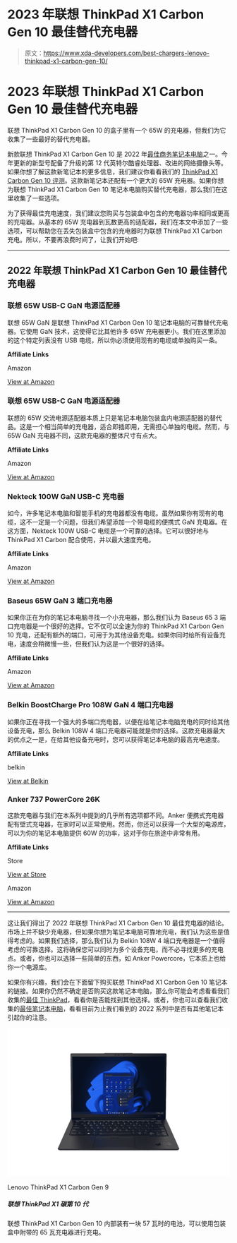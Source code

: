 # 2023 年联想 ThinkPad X1 Carbon Gen 10 最佳替代充电器

> 原文：<https://www.xda-developers.com/best-chargers-lenovo-thinkpad-x1-carbon-gen-10/>

# 2023 年联想 ThinkPad X1 Carbon Gen 10 最佳替代充电器

联想 ThinkPad X1 Carbon Gen 10 的盒子里有一个 65W 的充电器，但我们为它收集了一些最好的替代充电器。

新款联想 ThinkPad X1 Carbon Gen 10 是 2022 年[最佳商务笔记本电脑](https://www.xda-developers.com/best-business-laptops/)之一。今年更新的新型号配备了升级的第 12 代英特尔酷睿处理器、改进的网络摄像头等。如果你想了解这款新笔记本的更多信息，我们建议你看看我们的 [ThinkPad X1 Carbon Gen 10 评测](https://www.xda-developers.com/lenovo-thinkpad-x1-carbon-gen-10-review/)。这款新笔记本还配有一个更大的 65W 充电器。如果你想为联想 ThinkPad X1 Carbon Gen 10 笔记本电脑购买替代充电器，那么我们在这里收集了一些选项。

为了获得最佳充电速度，我们建议您购买与包装盒中包含的充电器功率相同或更高的充电器。从基本的 65W 充电器到瓦数更高的适配器，我们在本文中添加了一些选项，可以帮助您在丢失包装盒中包含的充电器时为联想 ThinkPad X1 Carbon 充电。所以，不要再浪费时间了，让我们开始吧:

* * *

## 2022 年联想 ThinkPad X1 Carbon Gen 10 最佳替代充电器

### 联想 65W USB-C GaN 电源适配器

联想 65W GaN 是联想 ThinkPad X1 Carbon Gen 10 笔记本电脑的可靠替代充电器。它使用 GaN 技术，这使得它比其他许多 65W 充电器更小。我们在这里添加的这个特定列表没有 USB 电缆，所以你必须使用现有的电缆或单独购买一条。

**Affiliate Links**

Amazon

[View at Amazon](https://www.amazon.com/Lenovo-Adapter-Foldable-Portable-G0A6GC65WW/dp/B0916GDHKW/?tag=xda-1mcpo3o-20&ascsubtag=UUxdaUeUpU40783&asc_refurl=https%3A%2F%2Fwww.xda-developers.com%2Fbest-chargers-lenovo-thinkpad-x1-carbon-gen-10%2F&asc_campaign=Short-Term)

### 联想 65W USB-C GaN 电源适配器

联想的 65W 交流电源适配器本质上只是笔记本电脑包装盒内电源适配器的替代品。这是一个相当简单的充电器，适合即插即用，无需担心单独的电缆。然而，与 65W GaN 充电器不同，这款充电器的整体尺寸有点大。

**Affiliate Links**

Amazon

[View at Amazon](https://www.amazon.com/Lenovo-4X20M26268-Included-Original-Packaging/dp/B06Y2YPWSM/?tag=xda-1mcpo3o-20&ascsubtag=UUxdaUeUpU40783&asc_refurl=https%3A%2F%2Fwww.xda-developers.com%2Fbest-chargers-lenovo-thinkpad-x1-carbon-gen-10%2F&asc_campaign=Short-Term)

### Nekteck 100W GaN USB-C 充电器

如今，许多笔记本电脑和智能手机的充电器都没有电缆。虽然如果你有现有的电缆，这不一定是一个问题，但我们希望添加一个带电缆的便携式 GaN 充电器。在这方面，Nekteck 100W USB-C 电缆是一个可靠的选择。它可以很好地与 ThinkPad X1 Carbon 配合使用，并以最大速度充电。

**Affiliate Links**

Amazon

[View at Amazon](https://www.amazon.com/Nekteck-Certified-Foldable-Charging-Compatible/dp/B089FC1TRF?tag=xda-1mcpo3o-20&ascsubtag=UUxdaUeUpU40783&asc_refurl=https%3A%2F%2Fwww.xda-developers.com%2Fbest-chargers-lenovo-thinkpad-x1-carbon-gen-10%2F&asc_campaign=Short-Term)

### Baseus 65W GaN 3 端口充电器

如果你正在为你的笔记本电脑寻找一个小充电器，那么我们认为 Baseus 65 3 端口充电器是一个很好的选择。它不仅可以全速为你的 ThinkPad X1 Carbon Gen 10 充电，还配有额外的端口，可用于为其他设备充电。如果你同时给所有设备充电，速度会稍微慢一些，但我们认为这是一个很好的选择。

**Affiliate Links**

Amazon

[View at Amazon](https://www.amazon.com/Charger-Baseus-Adapter-Delivery-Foldable/dp/B083J229RJ?tag=xda-1mcpo3o-20&ascsubtag=UUxdaUeUpU40783&asc_refurl=https%3A%2F%2Fwww.xda-developers.com%2Fbest-chargers-lenovo-thinkpad-x1-carbon-gen-10%2F&asc_campaign=Short-Term)

### Belkin BoostCharge Pro 108W GaN 4 端口充电器

如果你正在寻找一个强大的多端口充电器，以便在给笔记本电脑充电的同时给其他设备充电，那么 Belkin 108W 4 端口充电器可能就是你的选择。这款充电器最大的优点之一是，在给其他设备充电时，您可以获得笔记本电脑的最高充电速度。

**Affiliate Links**

belkin

[View at Belkin](https://www.belkin.com/us/chargers/wall/boost-charge-pro-4-port-gan-charger-108w/p/p-wch010/)

### Anker 737 PowerCore 26K

这款充电器与我们在本系列中提到的几乎所有选项都不同。Anker 便携式充电器配有壁式充电器，在家时可以正常使用。然而，你还可以获得一个大型的电源库，可以为你的笔记本电脑提供 60W 的功率，这对于你在旅途中非常有用。

**Affiliate Links**

Store

[View at Store](https://shop-links.co/1784586564160105406?u1=df77a838-1bbc-4a57-9a35-ea1d38282819)

Amazon

[View at Amazon](https://www.amazon.com/Anker-PowerCore-Charger-Delivery-Portable/dp/B08537MKBS?tag=xda-1mcpo3o-20&ascsubtag=UUxdaUeUpU40783&asc_refurl=https%3A%2F%2Fwww.xda-developers.com%2Fbest-chargers-lenovo-thinkpad-x1-carbon-gen-10%2F&asc_campaign=Short-Term)

* * *

这让我们得出了 2022 年联想 ThinkPad X1 Carbon Gen 10 最佳充电器的结论。市场上并不缺少充电器，但如果你想为笔记本电脑可靠地充电，我们认为这些是值得考虑的。如果我们选择，那么我们认为 Belkin 108W 4 端口充电器是一个值得考虑的可靠选择。这将确保您可以同时为多个设备充电，而不必寻找更多的充电点。或者，你也可以选择一些简单的东西，如 Anker Powercore，它本质上也给你一个电源库。

如果你有兴趣，我们会在下面留下购买联想 ThinkPad X1 Carbon Gen 10 笔记本的链接。如果你仍然不确定是否购买这款笔记本电脑，那么你可能会考虑看看我们收集的[最佳 ThinkPad](https://www.xda-developers.com/best-thinkpads/)，看看你是否能找到其他选择。或者，你也可以查看我们收集的[最佳笔记本电脑](https://www.xda-developers.com/best-laptops/)，看看目前为止我们看到的 2022 系列中是否有其他笔记本引起你的注意。

 <picture>![The Lenovo ThinkPad X1 Carbon is a classic business laptop packing modern features. It has high-end performance, highly-configurable spec, and fantastic connectivity options.](img/5c919c355fafb9b188f062e3c5881a29.png)</picture> 

Lenovo ThinkPad X1 Carbon Gen 9

##### 联想 ThinkPad X1 碳第 10 代

联想 ThinkPad X1 Carbon Gen 10 内部装有一块 57 瓦时的电池，可以使用包装盒中附带的 65 瓦充电器进行充电。